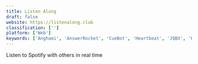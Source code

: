```yaml
---
title: Listen Along
draft: false 
website: https://listenalong.club
classification: ['']
platform: ['Web']
keywords: ['Anghami', 'AnswerRocket', 'CueBot', 'Heartbeat', 'JQBX', 'PartyOn', 'Quorus', 'Silenz', 'Songmash', 'SoundCloud Go', 'Spotalike', 'Switchboard Music', 'Twinjack', 'Up Next', 'Xbox Game Pass', 'dubtrack.fm', 'mubo', 'we:fm']
---
```

Listen to Spotify with others in real time